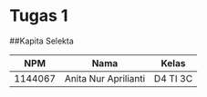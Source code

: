 # Tugas 1
##Kapita Selekta

NPM | Nama | Kelas |
----|------|-------|
1144067 | Anita Nur Aprilianti | D4 TI 3C |